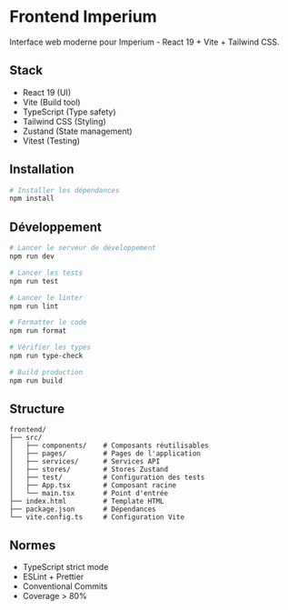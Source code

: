 # Frontend Imperium

Interface web moderne pour Imperium - React 19 + Vite + Tailwind CSS.

## Stack

- React 19 (UI)
- Vite (Build tool)
- TypeScript (Type safety)
- Tailwind CSS (Styling)
- Zustand (State management)
- Vitest (Testing)

## Installation

```bash
# Installer les dépendances
npm install
```

## Développement

```bash
# Lancer le serveur de développement
npm run dev

# Lancer les tests
npm run test

# Lancer le linter
npm run lint

# Formatter le code
npm run format

# Vérifier les types
npm run type-check

# Build production
npm run build
```

## Structure

```
frontend/
├── src/
│   ├── components/    # Composants réutilisables
│   ├── pages/         # Pages de l'application
│   ├── services/      # Services API
│   ├── stores/        # Stores Zustand
│   ├── test/          # Configuration des tests
│   ├── App.tsx        # Composant racine
│   └── main.tsx       # Point d'entrée
├── index.html         # Template HTML
├── package.json       # Dépendances
└── vite.config.ts     # Configuration Vite
```

## Normes

- TypeScript strict mode
- ESLint + Prettier
- Conventional Commits
- Coverage > 80%
